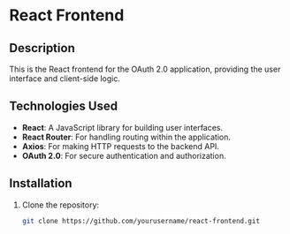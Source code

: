 # React Frontend

## Description

This is the React frontend for the OAuth 2.0 application, providing the user interface and client-side logic.

## Technologies Used

- **React**: A JavaScript library for building user interfaces.
- **React Router**: For handling routing within the application.
- **Axios**: For making HTTP requests to the backend API.
- **OAuth 2.0**: For secure authentication and authorization.

## Installation

1. Clone the repository:

   ```bash
   git clone https://github.com/yourusername/react-frontend.git



